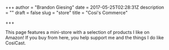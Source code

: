 +++
author = "Brandon Giesing"
date = 2017-05-25T02:28:31Z
description = ""
draft = false
slug = "store"
title = "Cosi's Commerce"

+++

This page features a mini-store with a selection of products I like on Amazon!
If you buy from here, you help support me and the things I do like CosiCast.